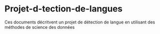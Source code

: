 # Projet-d-tection-de-langues
Ces documents décritvent un projet de détection de langue en utilisant des méthodes de science des données
